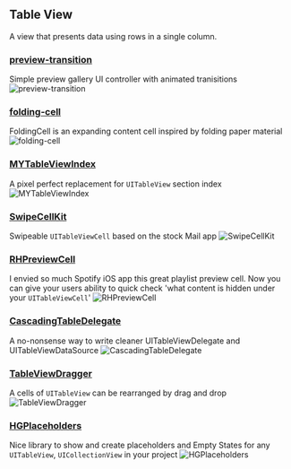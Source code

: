 ## Table View

A view that presents data using rows in a single column.
### [preview-transition](https://github.com/Ramotion/preview-transition)
Simple preview gallery UI controller with animated tranisitions
![preview-transition](https://raw.githubusercontent.com/Ramotion/preview-transition/master/preview-transition.gif)
### [folding-cell](https://github.com/Ramotion/folding-cell)
FoldingCell is an expanding content cell inspired by folding paper material
![folding-cell](https://raw.githubusercontent.com/Ramotion/folding-cell/master/Screenshots/foldingCell.gif)
### [MYTableViewIndex](https://github.com/mindz-eye/MYTableViewIndex)
A pixel perfect replacement for `UITableView` section index
![MYTableViewIndex](https://camo.githubusercontent.com/3c789faf45e094fca7cb665567f80112350a3981/68747470733a2f2f7261772e6769746875622e636f6d2f6d696e647a2d6579652f4d595461626c6556696577496e6465782f6d61737465722f53637265656e73686f74732f686967686c69676874696e672e676966)
### [SwipeCellKit](https://github.com/SwipeCellKit/SwipeCellKit)
Swipeable `UITableViewCell` based on the stock Mail app
![SwipeCellKit](https://raw.githubusercontent.com/jerkoch/SwipeCellKit/develop/Screenshots/Hero.gif)
### [RHPreviewCell](https://github.com/robertherdzik/RHPreviewCell)
I envied so much Spotify iOS app this great playlist preview cell. Now you can give your users ability to quick check 'what content is hidden under your `UITableViewCell`'
![RHPreviewCell](https://raw.githubusercontent.com/robertherdzik/RHPreviewCell/master/ReadmeAssets/demo.gif)
### [CascadingTableDelegate](https://github.com/edopelawi/CascadingTableDelegate)
A no-nonsense way to write cleaner UITableViewDelegate and UITableViewDataSource
![CascadingTableDelegate](https://raw.githubusercontent.com/edopelawi/CascadingTableDelegate/master/ReadmeImages/sample-page-screenshot.jpg)
### [TableViewDragger](https://github.com/KyoheiG3/TableViewDragger)
A cells of `UITableView` can be rearranged by drag and drop
![TableViewDragger](https://user-images.githubusercontent.com/5707132/33757706-a5b5cf6c-dc3e-11e7-9275-b54b7897da59.gif)
### [HGPlaceholders](https://github.com/HamzaGhazouani/HGPlaceholders)
Nice library to show and create placeholders and Empty States for any `UITableView`, `UICollectionView` in your project
![HGPlaceholders](https://raw.githubusercontent.com/HamzaGhazouani/HGPlaceholders/master/Screenshots/default.gif)
